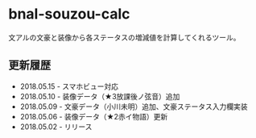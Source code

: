 # bnal-souzou-calc

文アルの文豪と装像から各ステータスの増減値を計算してくれるツール。

## 更新履歴
- 2018.05.15 - スマホビュー対応
- 2018.05.10 - 装像データ（★3放課後ノ弦音）追加
- 2018.05.09 - 文豪データ（小川未明）追加、文豪ステータス入力欄実装
- 2018.05.06 - 装像データ（★2赤イ物語）更新
- 2018.05.02 - リリース
